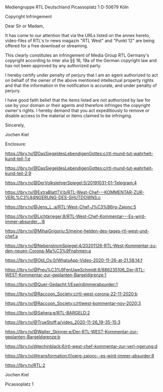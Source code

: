 Mediengruppe RTL Deutschland Picassoplatz 1 D-50679 Köln



Copyright Infringement



Dear Sir or Madam,



It has come to our attention that via the URLs listed on the annex hereto, video-files of RTL's tv news magazin "RTL West" and "Punkt 12" are being offered for a free download or streaming.

This clearly constitutes an infringement of Media Group RTL Germany's copyright according to inter alia §§ 16, 19a of the German copyright law and has not been approved by any authorized party.

I hereby certify under penalty of perjury that I am an agent authorized to act on behalf of the owner of the above mentioned intellectual property rights and that the information in the notification is accurate, and under penalty of perjury.



I have good faith belief that the items listed are not authorized by law for use by your domain or their agents and therefore infringes the copyright owner's rights. I hereby demand that you act expeditiously to remove or disable access to the material or items claimed to be infringing.



Sincerely,

Jochen Kiel



Enclosure:

https://lbry.tv/@DasSiegeldesLebendigenGottes:c/rtl-mund-tut-wahrheit-kund-teil-1:e

https://lbry.tv/@DasSiegeldesLebendigenGottes:c/rtl-mund-tut-wahrheit-kund-teil-2:9

https://lbry.tv/@DerVolkslehrerSpiegel:5/20191031-01-Telegram:4

https://lbry.tv/@ExtraBlattTV:b/RTL-West-Chef---KOMMENTAR-ZUR-VERL%C3%84NGERUNG-DES-SHUTDOWNS:c

https://lbry.tv/@Jens_L.:a/RTL-West-Chef-J%C3%B6rg-Zajonc:5

https://lbry.tv/@Lichtkrieger:8/RTL-West-Chef-Kommentar---Es-wird-immer-absurder...:8

https://lbry.tv/@MihaiGrigoriu:5/meine-helden-des-tages-rtl-west-und-chef:a

https://lbry.tv/@NebenstromSpiegel:4/20201126-RTL-West-Kommentar-zu-den-neuen-Corona-Ma%C3%9Fnahmen:a

https://lbry.tv/@Old_Os:0/WhatsApp-Video-2020-11-26-at-21.58.14:f

https://lbry.tv/@Preu%C3%9FenUweSchmidt:6/886235106_Der-RTL-WEST-Kommentar-zur-geplanten-Bargeldgrenze:1

https://lbry.tv/@Quer-Gedacht:1/Eswirdimmerabsurder:1

https://lbry.tv/@Raccoon_Society:c/rtl-west-corona-22-11-2020:b

https://lbry.tv/@Raccoon_Society:c/rtlwest-kommentar-nov-2020:3

https://lbry.tv/@Sahera:e/RTL-BARGELD:2

https://lbry.tv/@TrueStoff:a/video_2020-11-26_19-35-15:3

https://lbry.tv/@Walter_Skinner:e/Der-RTL-WEST-Kommentar-zur-geplanten-Bargeldgrenze:b

https://lbry.tv/@techinblack:6/rtl-west-chef-kommentar-zur-verl-ngerung:d

https://lbry.tv/@transformation:f/joerg-zajonc--es-wird-immer-absurder:8

https://lbry.tv/RTL:2



Jochen Kiel

Picassoplatz 1

